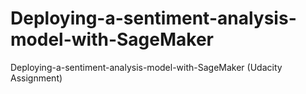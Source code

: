 # Deploying-a-sentiment-analysis-model-with-SageMaker
Deploying-a-sentiment-analysis-model-with-SageMaker (Udacity Assignment)
